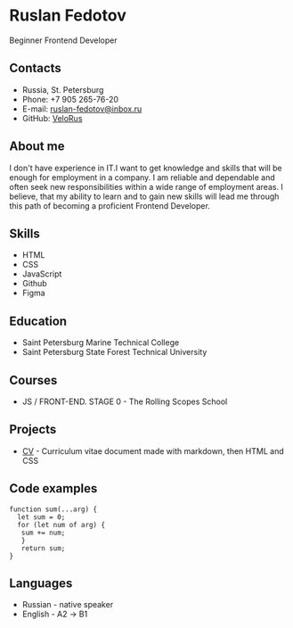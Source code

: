 # Ruslan Fedotov 
Beginner Frontend Developer

## Contacts
* Russia, St. Petersburg
* Phone: +7 905 265-76-20
* E-mail: ruslan-fedotov@inbox.ru
* GitHub: [VeloRus](https://github.com/VeloRus) 

## About me
I don't have experience in IT.I want to get knowledge and skills that will be enough for employment in a company. I am reliable and dependable and often seek new responsibilities within a wide range of employment areas. I believe, that my ability to learn and to gain new skills will lead me through this path of becoming a proficient Frontend Developer.

## Skills
* HTML
* CSS
* JavaScript
* Github
* Figma

## Education
* Saint Petersburg Marine Technical College
* Saint Petersburg State Forest Technical University

## Courses
* JS / FRONT-END. STAGE 0 - The Rolling Scopes School

## Projects
* [CV](https://github.com/VeloRus/rsschool-cv) - Curriculum vitae document made with markdown, then HTML and CSS 

## Code examples 
```
function sum(...arg) {
  let sum = 0;
  for (let num of arg) { 
   sum += num; 
   }
   return sum;
}
```

## Languages
* Russian - native speaker
* English - А2 -> B1